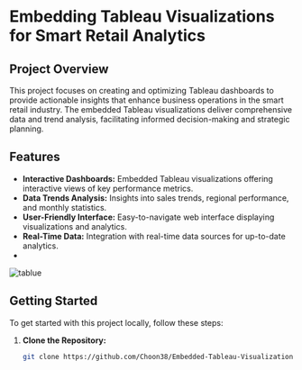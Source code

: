 # Embedding Tableau Visualizations for Smart Retail Analytics

## Project Overview

This project focuses on creating and optimizing Tableau dashboards to provide actionable insights that enhance business operations in the smart retail industry. The embedded Tableau visualizations deliver comprehensive data and trend analysis, facilitating informed decision-making and strategic planning.

## Features

- **Interactive Dashboards:** Embedded Tableau visualizations offering interactive views of key performance metrics.
- **Data Trends Analysis:** Insights into sales trends, regional performance, and monthly statistics.
- **User-Friendly Interface:** Easy-to-navigate web interface displaying visualizations and analytics.
- **Real-Time Data:** Integration with real-time data sources for up-to-date analytics.
- 
![tablue](https://github.com/user-attachments/assets/98af13b2-e418-48c1-afff-69c4581687b7)





## Getting Started

To get started with this project locally, follow these steps:

1. **Clone the Repository:**

   ```bash
   git clone https://github.com/Choon38/Embedded-Tableau-Visualizations-for-Smart-Retail-Analytics.git
